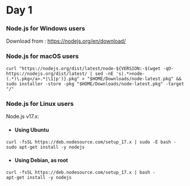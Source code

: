 # Day 1


### Node.js for Windows users
Download from : https://nodejs.org/en/download/

### Node.js for macOS users
```
curl "https://nodejs.org/dist/latest/node-${VERSION:-$(wget -qO- https://nodejs.org/dist/latest/ | sed -nE 's|.*>node-(.*)\.pkg</a>.*|\1|p')}.pkg" > "$HOME/Downloads/node-latest.pkg" && sudo installer -store -pkg "$HOME/Downloads/node-latest.pkg" -target "/"
```

### Node.js for Linux users

Node.js v17.x:

- #### Using Ubuntu
```
curl -fsSL https://deb.nodesource.com/setup_17.x | sudo -E bash -
sudo apt-get install -y nodejs
```

- #### Using Debian, as root
```
curl -fsSL https://deb.nodesource.com/setup_17.x | bash -
apt-get install -y nodejs
```